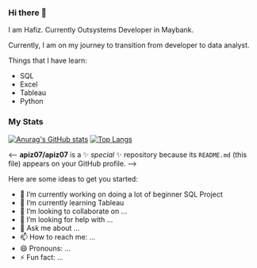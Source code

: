 ### Hi there 👋

I am Hafiz. Currently Outsystems Developer in Maybank.

Currently, I am on my journey to transition from developer to data analyst.

Things that I have learn:

* SQL
* Excel
* Tableau
* Python

### My Stats

[![Anurag's GitHub stats](https://github-readme-stats.vercel.app/api?username=apiz07&count_private=true&show_icons=true&theme=radical)](https://github.com/anuraghazra/github-readme-stats) [![Top Langs](https://github-readme-stats.vercel.app/api/top-langs/?username=apiz07&count_private=true&show_icons=true&theme=radical)](https://github.com/anuraghazra/github-readme-stats)


<-- **apiz07/apiz07** is a ✨ _special_ ✨ repository because its `README.md` (this file) appears on your GitHub profile. -->

Here are some ideas to get you started:

- 🔭 I’m currently working on doing a lot of beginner SQL Project
- 🌱 I’m currently learning Tableau
- 👯 I’m looking to collaborate on ...
- 🤔 I’m looking for help with ...
- 💬 Ask me about ...
- 📫 How to reach me: ...
- 😄 Pronouns: ...
- ⚡ Fun fact: ...

